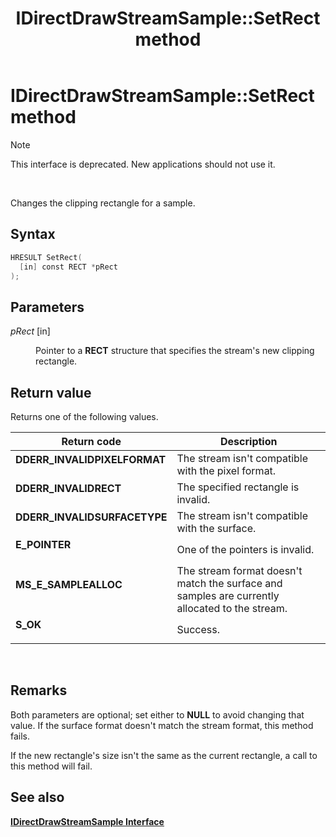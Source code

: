 ﻿---
Description: 'Note  This interface is deprecated. New applications should not use it. Changes the clipping rectangle for a sample.'
ms.assetid: '10b25552-e923-4cd5-afb7-52164057f2e0'
title: 'IDirectDrawStreamSample::SetRect method'
---

# IDirectDrawStreamSample::SetRect method

> [!Note]  
> This interface is deprecated. New applications should not use it.

 

Changes the clipping rectangle for a sample.

## Syntax


```C++
HRESULT SetRect(
  [in] const RECT *pRect
);
```



## Parameters

<dl> <dt>

*pRect* \[in\]
</dt> <dd>

Pointer to a **RECT** structure that specifies the stream's new clipping rectangle.

</dd> </dl>

## Return value

Returns one of the following values.



| Return code                                                                                              | Description                                                                                               |
|----------------------------------------------------------------------------------------------------------|-----------------------------------------------------------------------------------------------------------|
| <dl> <dt>**DDERR\_INVALIDPIXELFORMAT**</dt> </dl> | The stream isn't compatible with the pixel format.<br/>                                             |
| <dl> <dt>**DDERR\_INVALIDRECT**</dt> </dl>        | The specified rectangle is invalid.<br/>                                                            |
| <dl> <dt>**DDERR\_INVALIDSURFACETYPE**</dt> </dl> | The stream isn't compatible with the surface.<br/>                                                  |
| <dl> <dt>**E\_POINTER**</dt> </dl>                | One of the pointers is invalid.<br/>                                                                |
| <dl> <dt>**MS\_E\_SAMPLEALLOC**</dt> </dl>        | The stream format doesn't match the surface and samples are currently allocated to the stream.<br/> |
| <dl> <dt>**S\_OK**</dt> </dl>                     | Success.<br/>                                                                                       |



 

## Remarks

Both parameters are optional; set either to **NULL** to avoid changing that value. If the surface format doesn't match the stream format, this method fails.

If the new rectangle's size isn't the same as the current rectangle, a call to this method will fail.

## See also

<dl> <dt>

[**IDirectDrawStreamSample Interface**](idirectdrawstreamsample.md)
</dt> </dl>

 

 




